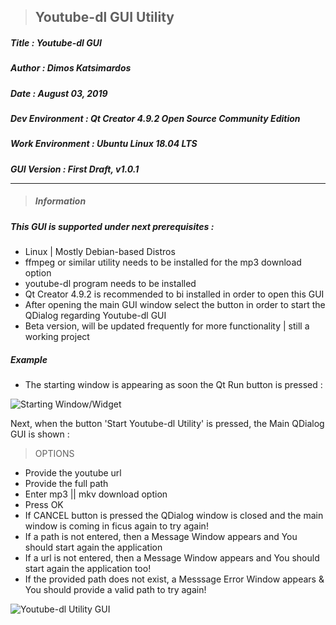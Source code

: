 > <h2><strong>Youtube-dl GUI Utility</strong></h2> 

<h5>Title  : Youtube-dl GUI</h5>

<h5>Author : Dimos Katsimardos</h5>

<h5>Date   : August 03, 2019</h5>

<h5>Dev Environment  : Qt Creator 4.9.2 Open Source Community Edition</h5>

<h5>Work Environment : Ubuntu Linux 18.04 LTS</h5>

<h5>GUI Version      : First Draft, v1.0.1

-------------------------------------------------------------------------------------------------------------------------------

> #### Information ####

<h5> This GUI is supported under next prerequisites :</h5>

* Linux | Mostly Debian-based Distros
* ffmpeg or similar utility needs to be installed for the mp3 download option
* youtube-dl program needs to be installed
* Qt Creator 4.9.2 is recommended to bi installed in order to open this GUI
* After opening the main GUI window select the button in order to start the QDialog regarding Youtube-dl GUI
* Beta version, will be updated frequently for more functionality | still a working project


<h5>Example</h5>

* The starting window is appearing as soon the Qt Run button is pressed :

![Starting Window/Widget](https://github.com/dimkatsi91/Cpp-STL-Examples/blob/master/GUI_Prog/youtube_utility_draft_1/Photos/Start_Window.png)

<h7> Next, when the button 'Start Youtube-dl Utility' is pressed, the Main QDialog GUI is shown : </h7>
> OPTIONS
  - Provide the youtube url
  - Provide the full path
  - Enter mp3 || mkv download option
  - Press OK
  - If CANCEL button is pressed the QDialog window is closed and the main window is coming in ficus again to try again!
  - If a path is not entered, then a Message Window appears and You should start again the application
  - If a url is not entered, then a Message Window appears and You should start again the application too!
  - If the provided path does not exist, a Messsage Error Window appears & You should provide a valid path to try again!

![Youtube-dl Utility GUI](https://github.com/dimkatsi91/Cpp-STL-Examples/blob/master/GUI_Prog/youtube_utility_draft_1/Photos/The_Main_Dialog_Window.png)
